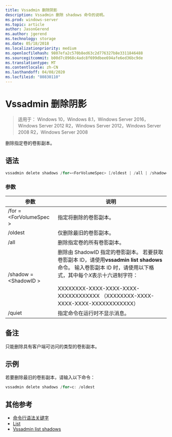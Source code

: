 ```yaml
---
title: Vssadmin 删除阴影
description: Vssadmin 删除 shadows 命令的说明。
ms.prod: windows-server
ms.topic: article
author: JasonGerend
ms.author: jgerend
ms.technology: storage
ms.date: 05/18/2018
ms.localizationpriority: medium
ms.openlocfilehash: 9807efa2c570b8ed63c2d776327b8e3311846488
ms.sourcegitcommit: b00d7c8968c4adc8f699dbee694afe6ed36bc9de
ms.translationtype: MT
ms.contentlocale: zh-CN
ms.lasthandoff: 04/08/2020
ms.locfileid: "80830110"
---
```

# <a name="vssadmin-delete-shadows"></a>Vssadmin 删除阴影

>适用于： Windows 10，Windows 8.1，Windows Server 2016，Windows Server 2012 R2，Windows Server 2012，Windows Server 2008 R2，Windows Server 2008

删除指定卷的卷影副本。

## <a name="syntax"></a>语法

```PowerShell
vssadmin delete shadows /for=<ForVolumeSpec> [/oldest | /all | /shadow=<ShadowID>] [/quiet]
```

### <a name="parameters"></a>参数

|参数|说明|
|---|---|
|/for =\<ForVolumeSpec >|指定将删除的卷影副本。|
|/oldest|仅删除最旧的卷影副本。|
|/all|删除指定卷的所有卷影副本。|
|/shadow =\<ShadowID >|删除由 ShadowID 指定的卷影副本。 若要获取卷影副本 ID，请使用**vssadmin list shadows**命令。 输入卷影副本 ID 时，请使用以下格式，其中每个*X*表示十六进制字符：<br><br>XXXXXXXX-XXXX-XXXX-XXXX-XXXXXXXXXXXX （XXXXXXXX-XXXX-XXXX-XXXX-XXXXXXXXXXXX）|
|/quiet|指定命令在运行时不显示消息。|

## <a name="remarks"></a>备注

只能删除具有客户端可访问的类型的卷影副本。

## <a name="examples"></a>示例

若要删除最旧的卷影副本，请输入以下命令：

```PowerShell
vssadmin delete shadows /for=c: /oldest
```

## <a name="additional-references"></a>其他参考

* [命令行语法关键字](https://docs.microsoft.com/previous-versions/windows/it-pro/windows-server-2012-r2-and-2012/cc771080(v%3dws.11))
* [List](vssadmin.md)
* [Vssadmin list shadows](vssadmin-list-shadows.md)